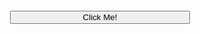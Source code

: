 <div align="center">
  <img src="https://media.tenor.com/GfSX-u7VGM4AAAAC/coding.gif" with="700"/>
</div>

<!DOCTYPE html>
<html lang="en">
<head>
  <meta charset="UTF-8">
  <meta name="viewport" content="width=device-width, initial-scale=1.0">
  <title>Crazy Buttons</title>
  <style>
    body, .jumbotron { padding: 30px; }
    .text-giant      { font-size: 40px; }
    .btn-crazy       {
      position: absolute;
      top: 30px;
      left: 35%;
      width: 30%;
      transition: 0.1s ease all;
      text-align: center;
    }
  </style>
</head>
<body>
  <button type="button" class="btn-crazy btn btn-lg btn-danger" onmouseenter="goCrazy.call(this)">
    Click Me!
  </button>
  <button type="button" class="btn-crazy btn btn-lg btn-primary" onmouseenter="goCrazy.call(this)">
    Click Me!
  </button>
  <button type="button" class="btn-crazy btn btn-lg btn-success" onmouseenter="goCrazy.call(this)">
    Click Me!
  </button>
  
  <script>
    function goCrazy() {
      const offsetLeft = Math.random() * (window.innerWidth - this.clientWidth);
      const offsetTop  = Math.random() * (window.innerHeight - this.clientHeight);
  
      console.log(offsetLeft, offsetTop);
  
      this.style.top = offsetTop + 'px';
      this.style.left = offsetLeft + 'px';
    }
  </script>
</body>
</html>
